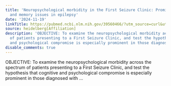```yaml
---
title: 'Neuropsychological morbidity in the First Seizure Clinic: Prominent mood symptoms
  and memory issues in epilepsy'
date: '2024-11-19'
linkTitle: https://pubmed.ncbi.nlm.nih.gov/39560466/?utm_source=curl&utm_medium=rss&utm_campaign=pubmed-2&utm_content=1FakS-2QOkCT8HsMOQP1bCRQ4YzyumYOmxmF0moLsQ3dFB1E9V&fc=20220326224207&ff=20241119173556&v=2.18.0.post9+e462414
source: heidelberg[Affiliation]
description: 'OBJECTIVE: To examine the neuropsychological morbidity across the spectrum
  of patients presenting to a First Seizure Clinic, and test the hypothesis that cognitive
  and psychological compromise is especially prominent in those diagnosed with ...'
disable_comments: true
---
```

OBJECTIVE: To examine the neuropsychological morbidity across the spectrum of patients presenting to a First Seizure Clinic, and test the hypothesis that cognitive and psychological compromise is especially prominent in those diagnosed with ...